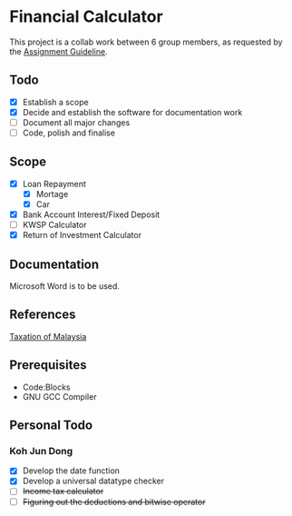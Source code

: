# Financial Calculator

This project is a collab work between 6 group members, as requested by the [Assignment Guideline](Assignment_Guideline.pdf).

## Todo

- [x] Establish a scope
- [x] Decide and establish the software for documentation work
- [ ] Document all major changes
- [ ] Code, polish and finalise

## Scope

- [x] Loan Repayment
  - [x] Mortage
  - [x] Car
- [x] Bank Account Interest/Fixed Deposit
- [ ] KWSP Calculator
- [x] Return of Investment Calculator

## Documentation

Microsoft Word is to be used.

## References

[Taxation of Malaysia](https://www.pwc.com/my/en/assets/publications/2018-malaysian-tax-booklet.pdf)

## Prerequisites

- Code:Blocks
- GNU GCC Compiler

## Personal Todo

### Koh Jun Dong

- [x] Develop the date function
- [x] Develop a universal datatype checker
- [ ] ~~Income tax calculator~~
- [ ] ~~Figuring out the deductions and bitwise operator~~
